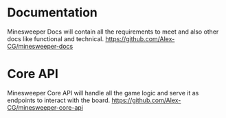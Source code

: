 # Documentation
Minesweeper Docs will contain all the requirements to meet and also other docs like functional and technical.
https://github.com/Alex-CG/minesweeper-docs

# Core API
Minesweeper Core API will handle all the game logic and serve it as endpoints to interact with the board.
https://github.com/Alex-CG/minesweeper-core-api
